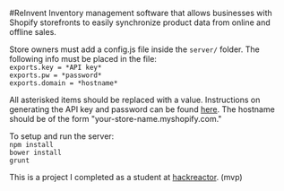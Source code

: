 #ReInvent
Inventory management software that allows businesses with Shopify storefronts to easily synchronize product data from online and offline sales.

Store owners must add a config.js file inside the `server/` folder. The following info must be placed in the file:  
`exports.key = *API key*`  
`exports.pw = *password*`  
`exports.domain = *hostname*`

All asterisked items should be replaced with a value. Instructions on generating the API key and password can be found [here](https://docs.shopify.com/api/authentication/creating-a-private-app). The hostname should be of the form "your-store-name.myshopify.com."

To setup and run the server:  
`npm install`  
`bower install`  
`grunt`

This is a project I completed as a student at [hackreactor](http://hackreactor.com). (mvp)
